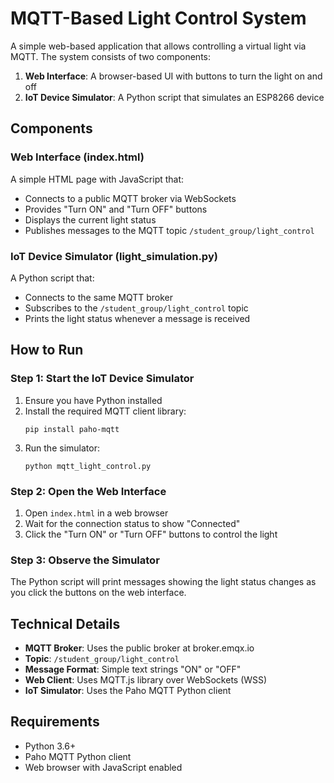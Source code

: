 # MQTT-Based Light Control System

A simple web-based application that allows controlling a virtual light via MQTT. The system consists of two components:

1. **Web Interface**: A browser-based UI with buttons to turn the light on and off
2. **IoT Device Simulator**: A Python script that simulates an ESP8266 device

## Components

### Web Interface (index.html)
A simple HTML page with JavaScript that:
- Connects to a public MQTT broker via WebSockets
- Provides "Turn ON" and "Turn OFF" buttons
- Displays the current light status
- Publishes messages to the MQTT topic `/student_group/light_control`

### IoT Device Simulator (light_simulation.py)
A Python script that:
- Connects to the same MQTT broker
- Subscribes to the `/student_group/light_control` topic
- Prints the light status whenever a message is received

## How to Run

### Step 1: Start the IoT Device Simulator
1. Ensure you have Python installed
2. Install the required MQTT client library:
   ```
   pip install paho-mqtt
   ```
3. Run the simulator:
   ```
   python mqtt_light_control.py
   ```

### Step 2: Open the Web Interface
1. Open `index.html` in a web browser
2. Wait for the connection status to show "Connected"
3. Click the "Turn ON" or "Turn OFF" buttons to control the light

### Step 3: Observe the Simulator
The Python script will print messages showing the light status changes as you click the buttons on the web interface.

## Technical Details

- **MQTT Broker**: Uses the public broker at broker.emqx.io
- **Topic**: `/student_group/light_control`
- **Message Format**: Simple text strings "ON" or "OFF"
- **Web Client**: Uses MQTT.js library over WebSockets (WSS)
- **IoT Simulator**: Uses the Paho MQTT Python client

## Requirements

- Python 3.6+
- Paho MQTT Python client
- Web browser with JavaScript enabled